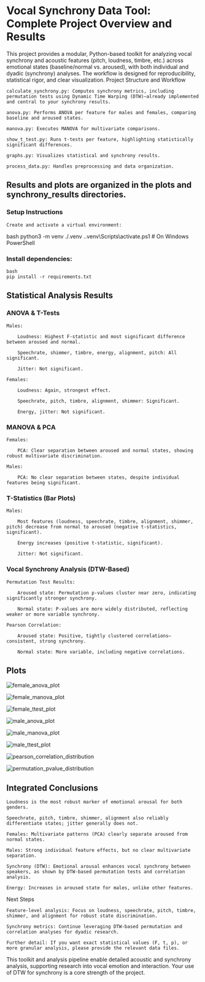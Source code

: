 # Vocal Synchrony Data Tool: Complete Project Overview and Results

This project provides a modular, Python-based toolkit for analyzing vocal synchrony and acoustic features (pitch, loudness, timbre, etc.) across emotional states (baseline/normal vs. aroused), with both individual and dyadic (synchrony) analyses. The workflow is designed for reproducibility, statistical rigor, and clear visualization.
Project Structure and Workflow

    calculate_synchrony.py: Computes synchrony metrics, including permutation tests using Dynamic Time Warping (DTW)—already implemented and central to your synchrony results.

    anova.py: Performs ANOVA per feature for males and females, comparing baseline and aroused states.

    manova.py: Executes MANOVA for multivariate comparisons.

    show_t_test.py: Runs t-tests per feature, highlighting statistically significant differences.

    graphs.py: Visualizes statistical and synchrony results.

    process_data.py: Handles preprocessing and data organization.


## Results and plots are organized in the plots and synchrony_results directories.
### Setup Instructions

    Create and activate a virtual environment:

bash
python3 -m venv ./.venv
.\.venv\Scripts\activate.ps1   # On Windows PowerShell

### Install dependencies:

    bash
    pip install -r requirements.txt

## Statistical Analysis Results
### ANOVA & T-Tests

    Males:

        Loudness: Highest F-statistic and most significant difference between aroused and normal.

        Speechrate, shimmer, timbre, energy, alignment, pitch: All significant.

        Jitter: Not significant.

    Females:

        Loudness: Again, strongest effect.

        Speechrate, pitch, timbre, alignment, shimmer: Significant.

        Energy, jitter: Not significant.

### MANOVA & PCA

    Females:

        PCA: Clear separation between aroused and normal states, showing robust multivariate discrimination.

    Males:

        PCA: No clear separation between states, despite individual features being significant.

### T-Statistics (Bar Plots)

    Males:

        Most features (loudness, speechrate, timbre, alignment, shimmer, pitch) decrease from normal to aroused (negative t-statistics, significant).

        Energy increases (positive t-statistic, significant).

        Jitter: Not significant.

### Vocal Synchrony Analysis (DTW-Based)


    Permutation Test Results:

        Aroused state: Permutation p-values cluster near zero, indicating significantly stronger synchrony.

        Normal state: P-values are more widely distributed, reflecting weaker or more variable synchrony.

    Pearson Correlation:

        Aroused state: Positive, tightly clustered correlations—consistent, strong synchrony.

        Normal state: More variable, including negative correlations.

## Plots

![female_anova_plot](plots/female_anova_plot.png)

![female_manova_plot](plots/female_manova_plot.png)

![female_ttest_plot](plots/female_ttest_plot.png)

![male_anova_plot](plots/male_anova_plot.png)

![male_manova_plot](plots/male_manova_plot.png)

![male_ttest_plot](plots/male_ttest_plot.png)

![pearson_correlation_distribution](synchrony_results/pearson_correlation_distribution.png)

![permutation_pvalue_distribution](synchrony_results/permutation_pvalue_distribution.png)

## Integrated Conclusions

    Loudness is the most robust marker of emotional arousal for both genders.

    Speechrate, pitch, timbre, shimmer, alignment also reliably differentiate states; jitter generally does not.

    Females: Multivariate patterns (PCA) clearly separate aroused from normal states.

    Males: Strong individual feature effects, but no clear multivariate separation.

    Synchrony (DTW): Emotional arousal enhances vocal synchrony between speakers, as shown by DTW-based permutation tests and correlation analysis.

    Energy: Increases in aroused state for males, unlike other features.

Next Steps

    Feature-level analysis: Focus on loudness, speechrate, pitch, timbre, shimmer, and alignment for robust state discrimination.

    Synchrony metrics: Continue leveraging DTW-based permutation and correlation analyses for dyadic research.

    Further detail: If you want exact statistical values (F, t, p), or more granular analysis, please provide the relevant data files.

This toolkit and analysis pipeline enable detailed acoustic and synchrony analysis, supporting research into vocal emotion and interaction. Your use of DTW for synchrony is a core strength of the project.